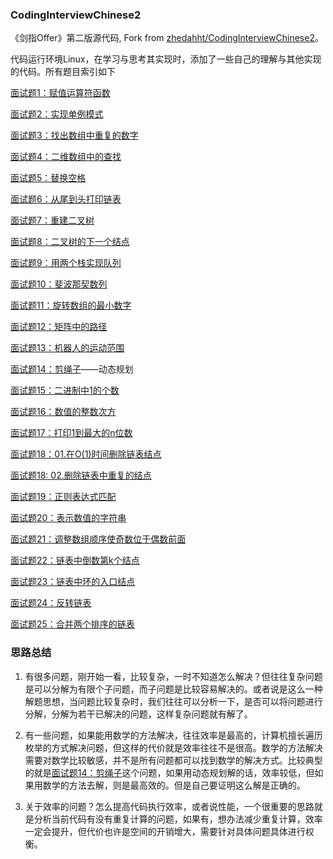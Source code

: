 ### CodingInterviewChinese2
《剑指Offer》第二版源代码, Fork from [zhedahht/CodingInterviewChinese2](https://github.com/zhedahht/CodingInterviewChinese2)。

代码运行环境Linux，在学习与思考其实现时，添加了一些自己的理解与其他实现的代码。所有题目索引如下

[面试题1：赋值运算符函数](./01_AssignmentOperator/AssignmentOperator.cpp)  

[面试题2：实现单例模式](./02_Singleton/singleton.cpp)             

[面试题3：找出数组中重复的数字](./03_DuplicationInArray)

[面试题4：二维数组中的查找](./04_FindInPartiallySortedMatrix/FindInPartiallySortedMatrix.cpp)

[面试题5：替换空格](./05_ReplaceSpaces/ReplaceSpaces.cpp)

[面试题6：从尾到头打印链表](./06_PrintListInReversedOrder/PrintListInReversedOrder.cpp)

[面试题7：重建二叉树](./07_ConstructBinaryTree/ConstructBinaryTree.cpp)

[面试题8：二叉树的下一个结点](./08_NextNodeInBinaryTrees/NextNodeInBinaryTrees.cpp)

[面试题9：用两个栈实现队列](./09_QueueWithTwoStacks/QueueWithTwoStacks.cpp)

[面试题10：斐波那契数列](./10_Fibonacci/Fibonacci.cpp)

[面试题11：旋转数组的最小数字](./11_MinNumberInRotatedArray/MinNumberInRotatedArray.cpp)

[面试题12：矩阵中的路径](./12_StringPathInMatrix/StringPathInMatrix.cpp)

[面试题13：机器人的运动范围](./13_RobotMove/RobotMove.cpp)

[面试题14：剪绳子](./14_CuttingRope/CuttingRope.cpp)——动态规划

[面试题15：二进制中1的个数](./15_NumberOf1Binary/NumberOf1InBinary.cpp)

[面试题16：数值的整数次方](./16_Power/Power.cpp)

[面试题17：打印1到最大的n位数](./17_Print1ToMaxOfNDigits/Print1ToMaxOfNDigits.cpp)

[面试题18：01.在O(1)时间删除链表结点](./18_01_DeleteNodeInList/DeleteNodeInList.cpp)

[面试题18: 02.删除链表中重复的结点](./18_02_DeleteDuplicatedNode/DeleteDuplicatedNode.cpp)

[面试题19：正则表达式匹配](./19_RegularExpressionsMatching/RegularExpressions.cpp)

[面试题20：表示数值的字符串](./20_NumericStrings/NumericStrings.cpp)

[面试题21：调整数组顺序使奇数位于偶数前面](./21_ReorderArray/ReorderArray.cpp)

[面试题22：链表中倒数第k个结点](./22_KthNodeFromEnd/KthNodeFromEnd.cpp)

[面试题23：链表中环的入口结点](./23_EntryNodeInListLoop/EntryNodeInListLoop.cpp)

[面试题24：反转链表](./24_ReverseList/ReverseList.cpp)

[面试题25：合并两个排序的链表](./25_MergeSortedLists/MergeSortedLists.cpp)


### 思路总结

1. 有很多问题，刚开始一看，比较复杂，一时不知道怎么解决？但往往复杂问题是可以分解为有限个子问题，而子问题是比较容易解决的。或者说是这么一种解题思想，当问题比较复杂时，我们往往可以分析一下，是否可以将问题进行分解，分解为若干已解决的问题，这样复杂问题就有解了。     

2. 有一些问题，如果能用数学的方法解决，往往效率是最高的，计算机擅长遍历枚举的方式解决问题，但这样的代价就是效率往往不是很高。数学的方法解决需要对数学比较敏感，并不是所有问题都可以找到数学的解决方式。比较典型的就是[面试题14：剪绳子](./14_CuttingRope)这个问题，如果用动态规划解的话，效率较低，但如果用数学的方法去解，则是最高效的。但是自己要证明这么解是正确的。

3. 关于效率的问题？怎么提高代码执行效率，或者说性能，一个很重要的思路就是分析当前代码有没有重复计算的问题，如果有，想办法减少重复计算，效率一定会提升，但代价也许是空间的开销增大，需要针对具体问题具体进行权衡。